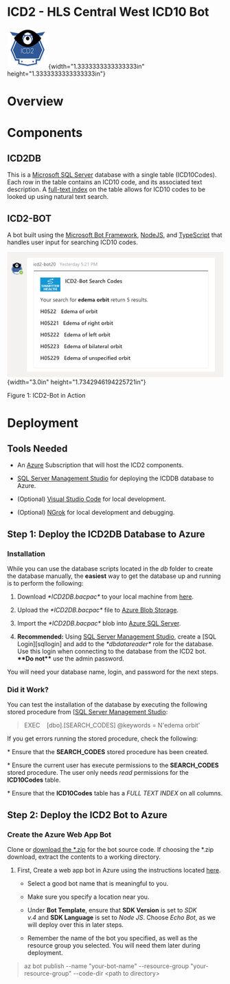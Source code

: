 ICD2 - HLS Central West ICD10 Bot
=================================

![](media/image1.png){width="1.3333333333333333in"
height="1.3333333333333333in"}

Overview
========

Components
==========

ICD2DB
------

This is a [Microsoft SQL
Server](https://azure.microsoft.com/en-us/services/sql-database/)
database with a single table (ICD10Codes). Each row in the table
contains an ICD10 code, and its associated text description. A
[full-text
index](https://docs.microsoft.com/en-us/sql/relational-databases/search/full-text-search?view=sql-server-2017)
on the table allows for ICD10 codes to be looked up using natural text
search.

ICD2-BOT
--------

A bot built using the [Microsoft Bot
Framework](https://dev.botframework.com/),
[NodeJS](https://nodejs.org/en/), and
[TypeScript](https://www.typescriptlang.org/) that handles user input
for searching ICD10 codes.

![](media/image2.png){width="3.0in" height="1.7342946194225721in"}

Figure 1: ICD2-Bot in Action

Deployment
==========

Tools Needed
------------

-   An [Azure](https://azure.microsoft.com/en-us/) Subscription that
    will host the ICD2 components.

-   [SQL Server Management
    Studio](https://docs.microsoft.com/en-us/sql/ssms/download-sql-server-management-studio-ssms?view=sql-server-2017)
    for deploying the ICDDB database to Azure.

-   (Optional) [Visual Studio Code](https://code.visualstudio.com/) for
    local development.

-   (Optional) [NGrok](https://ngrok.com/) for local development and
    debugging.

Step 1: Deploy the ICD2DB Database to Azure
-------------------------------------------

### Installation

While you can use the database scripts located in the *db* folder to
create the database manually, the **easiest** way to get the database up
and running is to perform the following:

1)  Download *\*ICD2DB.bacpac\** to your local machine from
    [here](https://github.com/SmartterHealth/icd2-bot/blob/master/db/ICD2DB.bacpac).

2)  Upload the *\*ICD2DB.bacpac\** file to [Azure Blob
    Storage](https://docs.microsoft.com/en-us/azure/machine-learning/team-data-science-process/move-data-to-azure-blob-using-azure-storage-explorer).

3)  Import the *\*ICD2DB.bacpac\** blob into [Azure SQL
    Server](https://docs.microsoft.com/en-us/azure/sql-database/sql-database-import#import-from-a-bacpac-file-using-azure-portal).

4)  **Recommended:** Using [SQL Server Management
    Studio](https://docs.microsoft.com/en-us/sql/ssms/download-sql-server-management-studio-ssms?view=sql-server-2017),
    create a \[SQL Login\]\[sqllogin\] and add to the *\*dbdatareader\**
    role for the database. Use this login when connecting to the
    database from the ICD2 bot. **\*\*Do not\*\*** use the admin
    password.

You will need your database name, login, and password for the next
steps.

### Did it Work?

You can test the installation of the database by executing the following
stored procedure from \[[SQL Server Management
Studio](https://docs.microsoft.com/en-us/sql/ssms/download-sql-server-management-studio-ssms?view=sql-server-2017):

> EXEC    \[dbo\].\[SEARCH\_CODES\] \@keywords = N\'edema orbit\'

If you get errors running the stored procedure, check the following:

\* Ensure that the **SEARCH\_CODES** stored procedure has been created.

\* Ensure the current user has execute permissions to the
**SEARCH\_CODES** stored procedure. The user only needs *read*
permissions for the **ICD10Codes** table.

\* Ensure that the **ICD10Codes** table has a *FULL TEXT INDEX* on all
columns.

Step 2: Deploy the ICD2 Bot to Azure
------------------------------------

### Create the Azure Web App Bot

Clone or [download the
\*.zip](https://github.com/SmartterHealth/icd2-bot/blob/master/deployment/icd2-bot.zip) for
the bot source code. If choosing the \*.zip download, extract the
contents to a working directory.

1.  First, Create a web app bot in Azure using the instructions
    located [here](https://docs.microsoft.com/en-us/azure/bot-service/bot-service-quickstart?view=azure-bot-service-4.0).

    -   Select a good bot name that is meaningful to you.

    -   Make sure you specify a location near you.

    -   Under **Bot Template**, ensure that **SDK Version** is set
        to *SDK v.4* and **SDK Language** is set to *Node JS*.
        Choose *Echo Bot*, as we will deploy over this in later steps.

    -   Remember the name of the bot you specified, as well as the
        resource group you selected. You will need them later during
        deployment.

> az bot publish \--name \"your-bot-name\" \--resource-group
> \"your-resource-group\" \--code-dir \<path to directory\>
